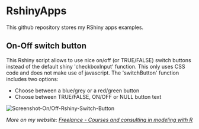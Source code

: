 # RshinyApps
This github repository stores my RShiny apps examples.

## On-Off switch button
This Rshiny script allows to use nice on/off (or TRUE/FALSE) switch buttons instead of the default shiny 'checkboxInput' function.
This only uses CSS code and does not make use of javascript.
The 'switchButton' function includes two options:
* Choose between a blue/grey or a red/green button
* Choose between TRUE/FALSE, ON/OFF or NULL button text

![Screenshot-On/Off-Rshiny-Switch-Button](https://github.com/sebrockfr/RshinyApps/blob/master/On-Off_SwitchButton/Screenshot.jpg)

_More on my website: [Freelance - Courses and consulting in modeling with R](http://statnmap.com/courses-formation-sig-dans-r-et-qgis/)_

